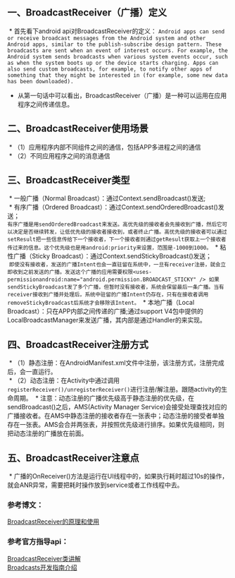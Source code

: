 ## 一、BroadcastReceiver（广播）定义
  * 首先看下android api对BroadcastReceiver的定义：
  `
  Android apps can send or receive broadcast messages from the Android system and other Android apps, similar to the publish-subscribe design pattern. These broadcasts are sent when an event of interest occurs. For example, the Android system sends broadcasts when various system events occur, such as when the system boots up or the device starts charging. Apps can also send custom broadcasts, for example, to notify other apps of something that they might be interested in (for example, some new data has been downloaded).
  `
  * 从第一句话中可以看出，BroadcastReceiver（广播）是一种可以运用在应用程序之间传递信息。
  
## 二、BroadcastReceiver使用场景
  * （1）应用程序内部不同组件之间的通信，包括APP多进程之间的通信<br/>
  * （2）不同应用程序之间的消息通信
  
## 三、BroadcastReceiver类型
  * 一般广播（Normal Broadcast）：通过Context.sendBroadcast()发送;<br/>
  * 有序广播（Ordered Broadcast）：通过Context.sendOrderedBroadcast()发送；<br/>
  `
  有序广播是用sendOrderedBroadcast来发送。高优先级的接收者会先接收到广播，然后它可以决定是否继续转发，让低优先级的接收者接收到，或者终止广播。高优先级的接收者可以通过setResult把一些信息传给下一个接收者，下一个接收者则通过getResult获取上一个接收者传过来的信息。这个优先级也是用android:priority来设置，范围是-1000到1000。
  `
  * 粘性广播（Sticky Broadcast）：通过Context.sendStickyBroadcast()发送；<br/>
    `
  即使没有接收者，发送的广播Intent也会一直驻留在系统中，一旦有receiver注册，就会立即收到之前发送的广播。发送这个广播的应用需要权限<uses-permissionandroid:name="android.permission.BROADCAST_STICKY" />
如果sendStickyBroadcast发了多个广播，但暂时没有接收者，系统会保留最后一条广播。当有receiver接收到广播并处理后，系统中驻留的广播Intent仍存在，只有在接收者调用removeStickyBroadcast后系统才会移除该Intent。
`
  * 本地广播（Local Broadcast）：只在APP内部之间传递的广播;通过support V4包中提供的LocalBroadcastManager来发送广播，其内部是通过Handler的来实现。
  
## 四、BroadcastReceiver注册方式
  * （1）静态注册：在AndroidManifest.xml文件中注册，该注册方式，注册完成后，会一直运行。<br/>
  * （2）动态注册：在Activity中通过调用`registerReceiver()/unregisterReceiver()`进行注册/解注册。跟随activity的生命周期。
  * 注意：动态注册的广播优先级高于静态注册的优先级，在sendBroadcast()之后，AMS(Activity Manager Service)会接受处理查找对应的广播接收者。在AMS中静态注册的接收者存在一张表中；动态注册的接受者单独存在一张表。AMS会合并两张表，并按照优先级进行排序。如果优先级相同，则把动态注册的广播放在前面。

## 五、BroadcastReceiver注意点 
  * 广播的OnReceiver()方法是运行在UI线程中的，如果执行耗时超过10s的操作，就会ANR异常，需要把耗时操作放到service或者工作线程中去。

### 参考博文：
[BroadcastReceiver的原理和使用](http://blog.csdn.net/yueqian_scut/article/details/51298996)<br/>
### 参考官方指导api：
[BroadcastReceiver类讲解](https://developer.android.com/reference/android/content/BroadcastReceiver.html) <br/>
[Broadcasts开发指南介绍](https://developer.android.com/guide/components/broadcasts.html)
